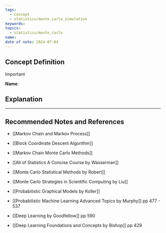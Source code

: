 ```yaml
---
tags:
  - concept
  - statistics/monte_carlo_simulation
keywords: 
topics:
  - statistics/monte_carlo
name: 
date of note: 2024-07-04
---
```


## Concept Definition

>[!important]
>**Name**: 



## Explanation





-----------
##  Recommended Notes and References




- [[Markov Chain and Markov Process]]
- [[Block Coordinate Descent Algorithm]]

- [[Markov Chain Monte Carlo Methods]]

- [[All of Statistics A Concise Course by Wasserman]]
- [[Monte Carlo Statistical Methods by Robert]]
- [[Monte Carlo Strategies in Scientific Computing by Liu]]

- [[Probabilistic Graphical Models by Koller]]
- [[Probabilistic Machine Learning Advanced Topics by Murphy]] pp 477 - 537
- [[Deep Learning by Goodfellow]] pp 590
- [[Deep Learning Foundations and Concepts by Bishop]] pp 429